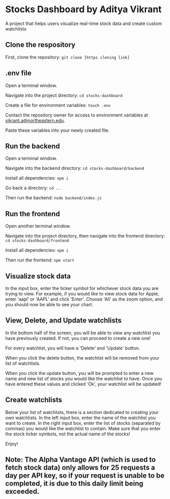 # Stocks Dashboard by Aditya Vikrant
A project that helps users visualize real-time stock data and create custom watchlists

## Clone the respository
First, clone the repository: `git clone [https cloning link]`

## .env file
Open a terminal window.

Navigate into the project directory: `cd stocks-dashboard`

Create a file for environment variables: `touch .env`

Contact the repository owner for access to environment variables at vikrant.a@northeastern.edu.

Paste these variables into your newly created file.

## Run the backend
Open a terminal window.  

Navigate into the backend directory: `cd stocks-dashboard/backend`  

Install all dependencies: `npm i`

Go back a directory: `cd ..`

Then run the backend: `node backend/index.js`

## Run the frontend
Open another terminal window. 

Navigate into the project directory, then navigate into the frontend directory: `cd stocks-dashboard/frontend` 

Install all dependencies: `npm i`

Then run the frontend: `npm start`

## Visualize stock data
In the input box, enter the ticker symbol for whichever stock data you are trying to view. 
For example, if you would like to view stock data for Apple, enter 'aapl' or 'AAPL' and click 'Enter'.
Choose 'All' as the zoom option, and you should now be able to see your chart.

## View, Delete, and Update watchlists
In the bottom half of the screen, you will be able to view any watchlist you have previously created.
If not, you can proceed to create a new one!

For every watchlist, you will have a 'Delete' and 'Update' button. 

When you click the delete button, the watchlist will be removed from your list of watchlists.

When you click the update button, you will be prompted to enter a new name and new list of stocks you would like
the watchlist to have. Once you have entered these values and clicked 'Ok', your watchlist will be updated!

## Create watchlists
Below your list of watchlists, there is a section dedicated to creating your own watchlists.
In the left input box, enter the name of the watchlist you want to create.
In the right input box, enter the list of stocks (separated by commas) you would like the watchlist to contain.
Make sure that you enter the stock ticker symbols, not the actual name of the stocks!

Enjoy!


## Note: The Alpha Vantage API (which is used to fetch stock data) only allows for 25 requests a day per API key, so if your request is unable to be completed, it is due to this daily limit being exceeded.
